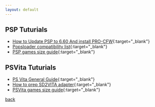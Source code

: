 ```yaml
---
layout: default
---
```

## PSP Tuturials

*   [How to Update PSP to 6.60 And install PRO-CFW](//bit.ly/2LjSkoD){:target="_blank"}
*   [Popsloader compatibility list](//bit.ly/2ulo8TI){:target="_blank"}
*   [PSP games size guide](//bit.ly/2NaWeRp){:target="_blank"}


## PSVita Tuturials

*   [PS Vita General Guide](//bit.ly/2lO7bva){:target="_blank"}
*   [How to prep SD2VITA adapter](//bit.ly/2NeXvXH){:target="_blank"}
*   [PSVita games size guide](//bit.ly/2KUqqmZ){:target="_blank"}

[back](./)

